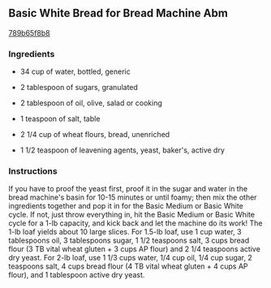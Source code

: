 ## Basic White Bread for Bread Machine Abm

[789b65f8b8](http://www.food.com/recipe/basic-white-bread-for-bread-machine-abm-433489)

### Ingredients

 - 34 cup of water, bottled, generic

 - 2 tablespoon of sugars, granulated

 - 2 tablespoon of oil, olive, salad or cooking

 - 1 teaspoon of salt, table

 - 2 1/4 cup of wheat flours, bread, unenriched

 - 1 1/2 teaspoon of leavening agents, yeast, baker's, active dry

### Instructions

If you have to proof the yeast first, proof it in the sugar and water in the bread machine's basin for 10-15 minutes or until foamy; then mix the other ingredients together and pop it in for the Basic Medium or Basic White cycle. If not, just throw everything in, hit the Basic Medium or Basic White cycle for a 1-lb capacity, and kick back and let the machine do its work! The 1-lb loaf yields about 10 large slices. For 1.5-lb loaf, use 1 cup water, 3 tablespoons oil, 3 tablespoons sugar, 1 1/2 teaspoons salt, 3 cups bread flour (3 TB vital wheat gluten + 3 cups AP flour) and 2 1/4 teaspoons active dry yeast. For 2-lb loaf, use 1 1/3 cups water, 1/4 cup oil, 1/4 cup sugar, 2 teaspoons salt, 4 cups bread flour (4 TB vital wheat gluten + 4 cups AP flour), and 1 tablespoon active dry yeast.
